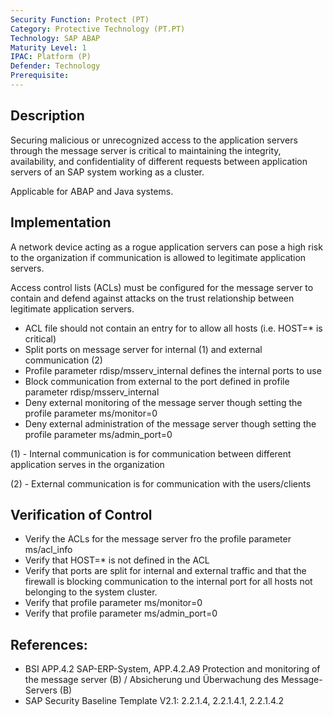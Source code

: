 ```yaml
---
Security Function: Protect (PT)
Category: Protective Technology (PT.PT)
Technology: SAP ABAP  
Maturity Level: 1
IPAC: Platform (P)
Defender: Technology
Prerequisite:
---
```


## Description

Securing malicious or unrecognized access to the application servers through the message server is critical to maintaining the integrity, availability, and confidentiality of different requests between application servers of an SAP system working as a cluster.

Applicable for ABAP and Java systems.

## Implementation

A network device acting as a rogue application servers can pose a high risk to the organization if communication is allowed to legitimate application servers.

Access control lists (ACLs) must be configured for the message server to contain and defend against attacks on the trust relationship between legitimate application servers.

- ACL file should not contain an entry for to allow all hosts (i.e. HOST=* is critical)
- Split ports on message server for internal (1) and external communication (2)
- Profile parameter rdisp/msserv_internal defines the internal ports to use
- Block communication from external to the port defined in profile parameter rdisp/msserv_internal
- Deny external monitoring of the message server though setting the profile parameter ms/monitor=0
- Deny external administration of the message server though setting the profile parameter ms/admin_port=0

(1) - Internal communication is for communication between different application serves in the organization

(2) - External communication is for communication with the users/clients

## Verification of Control

- Verify the ACLs for the message server fro the profile parameter ms/acl_info
- Verify that HOST=* is not defined in the ACL
- Verify that ports are split for internal and external traffic and that the firewall is blocking communication to the internal port for all hosts not belonging to the system cluster.
- Verify that profile parameter ms/monitor=0
- Verify that profile parameter ms/admin_port=0

## References:
- BSI APP.4.2 SAP-ERP-System, APP.4.2.A9 Protection and monitoring of the message server (B) / Absicherung und Überwachung des Message-Servers (B)
- SAP Security Baseline Template V2.1: 2.2.1.4, 2.2.1.4.1, 2.2.1.4.2
